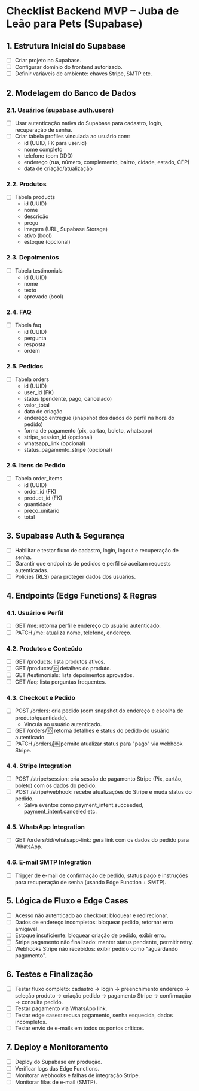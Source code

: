 
# Checklist Backend MVP – Juba de Leão para Pets (Supabase)

## 1. Estrutura Inicial do Supabase
- [ ] Criar projeto no Supabase.
- [ ] Configurar domínio do frontend autorizado.
- [ ] Definir variáveis de ambiente: chaves Stripe, SMTP etc.

## 2. Modelagem do Banco de Dados

### 2.1. Usuários (supabase.auth.users)
- [ ] Usar autenticação nativa do Supabase para cadastro, login, recuperação de senha.
- [ ] Criar tabela profiles vinculada ao usuário com:
  - id (UUID, FK para user.id)
  - nome completo
  - telefone (com DDD)
  - endereço (rua, número, complemento, bairro, cidade, estado, CEP)
  - data de criação/atualização

### 2.2. Produtos
- [ ] Tabela products
  - id (UUID)
  - nome
  - descrição
  - preço
  - imagem (URL, Supabase Storage)
  - ativo (bool)
  - estoque (opcional)

### 2.3. Depoimentos
- [ ] Tabela testimonials
  - id (UUID)
  - nome
  - texto
  - aprovado (bool)

### 2.4. FAQ
- [ ] Tabela faq
  - id (UUID)
  - pergunta
  - resposta
  - ordem

### 2.5. Pedidos
- [ ] Tabela orders
  - id (UUID)
  - user_id (FK)
  - status (pendente, pago, cancelado)
  - valor_total
  - data de criação
  - endereço entregue (snapshot dos dados do perfil na hora do pedido)
  - forma de pagamento (pix, cartao, boleto, whatsapp)
  - stripe_session_id (opcional)
  - whatsapp_link (opcional)
  - status_pagamento_stripe (opcional)

### 2.6. Itens do Pedido
- [ ] Tabela order_items
  - id (UUID)
  - order_id (FK)
  - product_id (FK)
  - quantidade
  - preco_unitario
  - total

## 3. Supabase Auth & Segurança
- [ ] Habilitar e testar fluxo de cadastro, login, logout e recuperação de senha.
- [ ] Garantir que endpoints de pedidos e perfil só aceitam requests autenticadas.
- [ ] Policies (RLS) para proteger dados dos usuários.

## 4. Endpoints (Edge Functions) & Regras

### 4.1. Usuário e Perfil
- [ ] GET /me: retorna perfil e endereço do usuário autenticado.
- [ ] PATCH /me: atualiza nome, telefone, endereço.

### 4.2. Produtos e Conteúdo
- [ ] GET /products: lista produtos ativos.
- [ ] GET /products/:id: detalhes do produto.
- [ ] GET /testimonials: lista depoimentos aprovados.
- [ ] GET /faq: lista perguntas frequentes.

### 4.3. Checkout e Pedido
- [ ] POST /orders: cria pedido (com snapshot do endereço e escolha de produto/quantidade).
  - Vincula ao usuário autenticado.
- [ ] GET /orders/:id: retorna detalhes e status do pedido do usuário autenticado.
- [ ] PATCH /orders/:id: permite atualizar status para "pago" via webhook Stripe.

### 4.4. Stripe Integration
- [ ] POST /stripe/session: cria sessão de pagamento Stripe (Pix, cartão, boleto) com os dados do pedido.
- [ ] POST /stripe/webhook: recebe atualizações do Stripe e muda status do pedido.
  - Salva eventos como payment_intent.succeeded, payment_intent.canceled etc.

### 4.5. WhatsApp Integration
- [ ] GET /orders/:id/whatsapp-link: gera link com os dados do pedido para WhatsApp.

### 4.6. E-mail SMTP Integration
- [ ] Trigger de e-mail de confirmação de pedido, status pago e instruções para recuperação de senha (usando Edge Function + SMTP).

## 5. Lógica de Fluxo e Edge Cases
- [ ] Acesso não autenticado ao checkout: bloquear e redirecionar.
- [ ] Dados de endereço incompletos: bloquear pedido, retornar erro amigável.
- [ ] Estoque insuficiente: bloquear criação de pedido, exibir erro.
- [ ] Stripe pagamento não finalizado: manter status pendente, permitir retry.
- [ ] Webhooks Stripe não recebidos: exibir pedido como "aguardando pagamento".

## 6. Testes e Finalização
- [ ] Testar fluxo completo: cadastro → login → preenchimento endereço → seleção produto → criação pedido → pagamento Stripe → confirmação → consulta pedido.
- [ ] Testar pagamento via WhatsApp link.
- [ ] Testar edge cases: recusa pagamento, senha esquecida, dados incompletos.
- [ ] Testar envio de e-mails em todos os pontos críticos.

## 7. Deploy e Monitoramento
- [ ] Deploy do Supabase em produção.
- [ ] Verificar logs das Edge Functions.
- [ ] Monitorar webhooks e falhas de integração Stripe.
- [ ] Monitorar filas de e-mail (SMTP).
